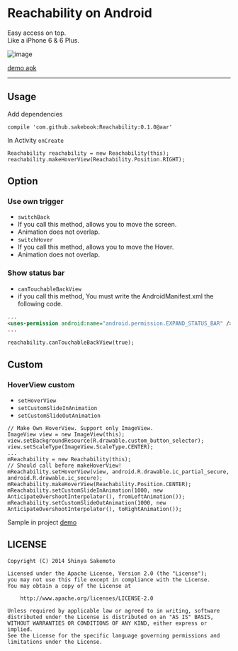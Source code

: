 Reachability on Android
============
Easy access on top.  
Like a iPhone 6 & 6 Plus.

![image](https://raw.githubusercontent.com/sakebook/Reachability/master/images/demo.gif)

[demo apk](https://raw.githubusercontent.com/sakebook/Reachability/master/apk/demo-debug.apk)

---

## Usage
Add dependencies

```
compile 'com.github.sakebook:Reachability:0.1.0@aar'
```

In Activity `onCreate`

```
Reachability reachability = new Reachability(this);
reachability.makeHoverView(Reachability.Position.RIGHT);
```

## Option

### Use own trigger  
 * `switchBack`
  * If you call this method, allows you to move the screen.
  * Animation does not overlap.
 * `switchHover`
  * If you call this method, allows you to move the Hover.
  * Animation does not overlap.

### Show status bar
 * `canTouchableBackView`
  * if you call this method, You must write the AndroidManifest.xml the following code.

```AndroidManifest.xml
...
<uses-permission android:name="android.permission.EXPAND_STATUS_BAR" />
...
```

```
reachability.canTouchableBackView(true);
```

## Custom
### HoverView custom
 * `setHoverView`
 * `setCustomSlideInAnimation`
 * `setCustomSlideOutAnimation`

```
// Make Own HoverView. Support only ImageView.
ImageView view = new ImageView(this);
view.setBackgroundResource(R.drawable.custom_button_selector);
view.setScaleType(ImageView.ScaleType.CENTER);
...
mReachability = new Reachability(this);
// Should call before makeHoverView!
mReachability.setHoverView(view, android.R.drawable.ic_partial_secure, android.R.drawable.ic_secure);
mReachability.makeHoverView(Reachability.Position.CENTER);
mReachability.setCustomSlideInAnimation(1000, new AnticipateOvershootInterpolator(), fromLeftAnimation());
mReachability.setCustomSlideOutAnimation(1000, new AnticipateOvershootInterpolator(), toRightAnimation());
```

Sample in project [demo](https://github.com/sakebook/Reachability/tree/master/demo)

## LICENSE
```
Copyright (C) 2014 Shinya Sakemoto

Licensed under the Apache License, Version 2.0 (the "License");
you may not use this file except in compliance with the License.
You may obtain a copy of the License at

    http://www.apache.org/licenses/LICENSE-2.0

Unless required by applicable law or agreed to in writing, software
distributed under the License is distributed on an "AS IS" BASIS,
WITHOUT WARRANTIES OR CONDITIONS OF ANY KIND, either express or implied.
See the License for the specific language governing permissions and
limitations under the License.
```
